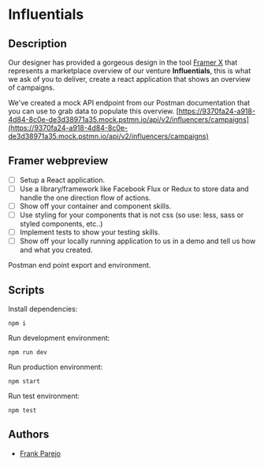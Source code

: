 # Influentials

## Description

Our designer has provided a gorgeous design in the tool [Framer X](https://framer.com/) that represents a marketplace overview of our venture **Influentials**, this is what we ask of you to deliver, create a react application that shows an overview of campaigns.

We've created a mock API endpoint from our Postman documentation that you can use to grab data to populate this overview.
[https://9370fa24-a918-4d84-8c0e-de3d38971a35.mock.pstmn.io/api/v2/influencers/campaigns](https://9370fa24-a918-4d84-8c0e-de3d38971a35.mock.pstmn.io/api/v2/influencers/campaigns)

## Framer webpreview

- [ ] Setup a React application.
- [ ] Use a library/framework like Facebook Flux or Redux to store data and handle the one direction flow of actions.
- [ ] Show off your container and component skills.
- [ ] Use styling for your components that is not css (so use: less, sass or styled components, etc..)
- [ ] Implement tests to show your testing skills.
- [ ] Show off your locally running application to us in a demo and tell us how and what you created.

Postman end point export and environment.

## Scripts

Install dependencies:

```
npm i
```

Run development environment:

```
npm run dev
```

Run production environment:

```
npm start
```

Run test environment:

```
npm test
```

## Authors

- [Frank Parejo](https://github.com/frankPairs)
